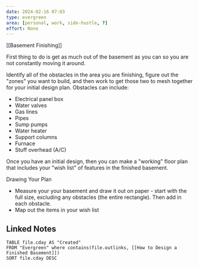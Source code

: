 ```yaml
---
date: 2024-02-16 07:03
type: evergreen
area: [personal, work, side-hustle, ?]
effort: None
---
```


[[Basement Finishing]]

First thing to do is get as much out of the basement as you can so you are not constantly moving it around. 

Identify all of the obstacles in the area you are finishing, figure out the "zones" you want to build, and then work to get those two to mesh together for your initial design plan. Obstacles can include:
- Electrical panel box
- Water valves
- Gas lines
- Pipes
- Sump pumps
- Water heater
- Support columns
- Furnace
- Stuff overhead (A/C)

Once you have an initial design, then you can make a "working" floor plan that includes your "wish list" of features in the finished basement. 

Drawing Your Plan
- Measure your your basement and draw it out on paper - start with the full size, excluding any obstacles (the entire rectangle). Then add in each obstacle. 
- Map out the items in your wish list

## Linked Notes
```dataview
TABLE file.cday AS "Created"
FROM "Evergreen" where contains(file.outlinks, [[How to Design a Finished Basement]])
SORT file.cday DESC
```


